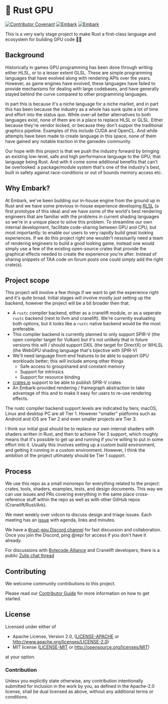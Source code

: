# 🐉 Rust GPU

[![Contributor Covenant](https://img.shields.io/badge/contributor%20covenant-v1.4%20adopted-ff69b4.svg)](CODE_OF_CONDUCT.md)
[![Embark](https://img.shields.io/badge/embark-open%20source-blueviolet.svg)](http://embark.dev)
[![Embark](https://img.shields.io/badge/discord%20chat-ark-green.svg)](https://discord.gg/dAuKfZS)

This is a very early stage project to make Rust a first-class language and ecosystem for building GPU code 🚀🚧

## Background

Historically in games GPU programming has been done through writing either HLSL, or to a lesser extent GLSL. These are simple programming languages that have evolved along with rendering APIs over the years. However, as game engines have evolved, these languages have failed to provide mechanisms for dealing with large codebases, and have generally stayed behind the curve compared to other programming languages.

In part this is because it's a niche language for a niche market, and in part this has been because the industry as a whole has sunk quite a lot of time and effort into the status quo. While over-all better alternatives to both languages exist, none of them are in a place to replace HLSL or GLSL. Either because they're vendor locked, or because they don't suppor the traditional graphics pipeline. Examples of this include CUDA and OpenCL. And while attempts have been made to create language in this space, none of them have gained any notable traction in the gamedev community.

Our hope with this project is that we push the industry forward by bringing an existing low-level, safe and high performance language to the GPU; that language being Rust. And with it come some additional benefits that can't be overlooked: a package/module system that's one of the industry's best, built in safety against race-conditions or out of bounds memory access etc. 

## Why Embark?

At Embark, we've been building our in-house engine from the ground up in Rust and we have some previous in-house experience developing [RLSL](https://github.com/MaikKlein/rlsl) (a first prototype of this idea) and we have some of the world's best rendering engineers that are familiar with the problems in current shading languages so we're in a unique place to solve this problem. To streamline our own internal development, facilitate code-sharing between GPU and CPU, but most importantly: to enable our users to very rapidly build great looking experiences. If we do this project right one wouldn't nessisarily need a team of rendering engineers to build a good looking game, instead one would simply use a few of the existing open-source crates that provide the graphical effects needed to create the experience you're after. Instead of sharing snippets of TAA code on forum posts one could simply add the right crate(s).

## Project scope

This project will involve a few things if we want to get the experience right and it's quite broad. Initial stages will involve mostly just setting up the backend, however the project will be a bit broader then that.

- A `rustc` compiler backend, either as a cranelift module, or as a seperate `rustc` backend (next to llvm and cranelift). We're currently evaluating both options, but it looks like a `rustc` native backend would be the most preferable.
- This compiler backend is currently planned to only support SPIR-V (the open compiler target for Vulkan) but it's not unlikely that in future versions this will / should support DXIL (the target for DirectX) or WHLSL (the WebGPU shading language that's bijective with SPIR-V)
- We'll need language front-end features to be able to support GPU workloads better; this will include among other things
  - Safe access to groupshared and constant memory
  - Support for intrinsics
  - Support for resource binding
- [crates.io](https://crates.io) support to be able to publish SPIR-V crates
- An Embark-provided rendering / framegraph abstraction to take advantage of this and to make it easy for users to re-use rendering effects.

The rustc compiler backend support levels are indicated by tiers; macOS, Linux and desktop PC are all Tier 1. However "smaller" platforms such as Android and iOS are Tier 2 and even smaller projects are Tier 3.

I think our initial goal should be to replace our own internal shaders with shaders written in Rust, and then to achieve Tier 3 support, which roughly means that it's possible to get up and running if you're willing to put in some effort into it. Usually this involves setting up a custom build environment, and getting it running in a custom environment. However, I think the ambition of the project ultimately should be Tier 1 support.

## Process

We use this repo as a small monorepo for everything related to the project: crates, tools, shaders, examples, tests, and design documents. This way we can use issues and PRs covering everything in the same place cross-reference stuff within the repo as well as with other GitHub repos (Cranelift/Rust/Ark).

We meet weekly over vidcon to discuss design and triage issues. Each meeting has an [issue](https://github.com/EmbarkStudios/rust-gpu/issues?q=label%3Ameeting+) with agenda, links and minutes.

We have a [#rust-gpu Discord channel](https://discord.gg/dAuKfZS) for fast discussion and collaboration. Once you join the Discord, ping @repi for access if you don't have it already.

For discussions with [Bytecode Alliance](https://bytecodealliance.org/) and Cranelift developers, there is a public [Zulip chat thread](https://bytecodealliance.zulipchat.com/#narrow/stream/225524-cranelift-new-backend/topic/spir-v)

## Contributing

We welcome community contributions to this project.

Please read our [Contributor Guide](CONTRIBUTING.md) for more information on how to get started.

## License

Licensed under either of

- Apache License, Version 2.0, ([LICENSE-APACHE](LICENSE-APACHE) or http://www.apache.org/licenses/LICENSE-2.0)
- MIT license ([LICENSE-MIT](LICENSE-MIT) or http://opensource.org/licenses/MIT)

at your option.

### Contribution

Unless you explicitly state otherwise, any contribution intentionally submitted for inclusion in the work by you, as defined in the Apache-2.0 license, shall be dual licensed as above, without any additional terms or conditions.
